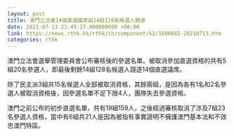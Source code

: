 ```yaml
---
layout: post
title: 澳門立法會14個直選議席由14組128名候選人競逐
date: 2021-07-13 21:45:27.000000000 +08:00
link: https://news.rthk.hk/rthk/ch/component/k2/1600602-20210713.htm
categories: rthk
---
```


澳門立法會選舉管理委員會公布審核後的參選名單。被取消參加直選資格的共有5組20名參選人，即最後剩餘14組128名候選人競逐14個直選議席。

除了民主派3組共15名候選人全部被取消資格，其餘兩組，是因為各有1名和2名參選人被取消資格後，因參選名單不足下限4人，團隊失去參選資格。

澳門之前公布的初步直選名單，共有19組159人，之後經過審核取消了涉及7組23名參選人資格，當中有6組共21人是因為被指有事實證明不擁護澳門基本法和不效忠澳門特區。
